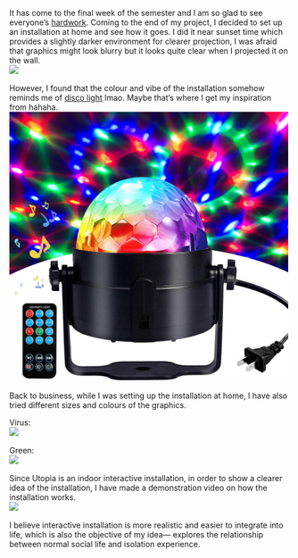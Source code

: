 It has come to the final week of the semester and I am so glad to see everyone’s [hardwork](https://karenanndonnachie.github.io/Slave-To-The-Algorithm/Slave_ribbon/). Coming to the end of my project, I decided to set up an installation at home and see how it goes. I did it near sunset time which provides a slightly darker environment for clearer projection, I was afraid that graphics might look blurry but it looks quite clear when I projected it on the wall. <br/>
<img src="images/projection.gif">

However, I found that the colour and vibe of the installation somehow reminds me of [disco light](https://www.amazon.com.au/Karaoke-Machine-Portable-Activated-Festival/dp/B01JO7AEK0/ref=sr_1_17?dchild=1&keywords=disco+light&qid=1603286523&sr=8-17) lmao. Maybe that’s where I get my inspiration from hahaha. <br/>
<img src="images/disco.jpg" width = 500>

Back to business, while I was setting up the installation at home, I have also tried different sizes and colours of the graphics.

Virus:<br/>
<img src="images/virus.gif">

Green:<br/>
<img src="images/green.gif">

Since Utopia is an indoor interactive installation, in order to show a clearer idea of the installation, I have made a demonstration video on how the installation works.<br/>
<img src="images/utopia.gif">

I believe interactive installation is more realistic and easier to integrate into life, which is also the objective of my idea— explores the relationship between normal social life and isolation experience.
